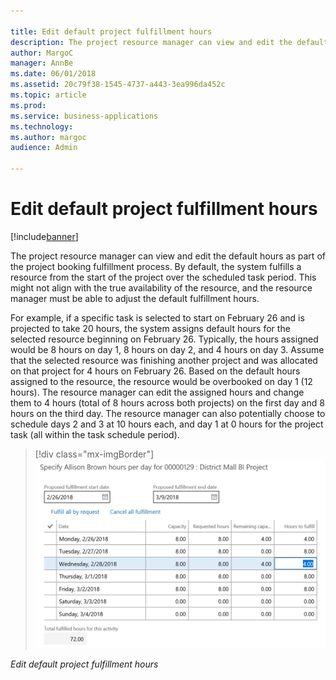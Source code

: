 ```yaml
---

title: Edit default project fulfillment hours
description: The project resource manager can view and edit the default hours as part of the project booking fulfillment process.
author: MargoC
manager: AnnBe
ms.date: 06/01/2018
ms.assetid: 20c79f38-1545-4737-a443-3ea996da452c
ms.topic: article
ms.prod: 
ms.service: business-applications
ms.technology: 
ms.author: margoc
audience: Admin

---
```

#  Edit default project fulfillment hours 




[!include[banner](../../includes/banner.md)]

The project resource manager can view and edit the default hours as part of the
project booking fulfillment process. By default, the system fulfills a resource
from the start of the project over the scheduled task period. This might not
align with the true availability of the resource, and the resource manager must
be able to adjust the default fulfillment hours.

For example, if a specific task is selected to start on February 26 and is
projected to take 20 hours, the system assigns default hours for the selected
resource beginning on February 26. Typically, the hours assigned would be 8
hours on day 1, 8 hours on day 2, and 4 hours on day 3. Assume that the selected
resource was finishing another project and was allocated on that project for 4
hours on February 26. Based on the default hours assigned to the resource, the
resource would be overbooked on day 1 (12 hours). The resource manager can edit
the assigned hours and change them to 4 hours (total of 8 hours across both
projects) on the first day and 8 hours on the third day. The resource manager
can also potentially choose to schedule days 2 and 3 at 10 hours each, and day 1
at 0 hours for the project task (all within the task schedule period).

> [!div class="mx-imgBorder"] 
> ![A screenshot showing editing defaulted project fulfillment hours](media/edit-default-project-fulfillment-hours-1.png "A screenshot showing editing defaulted project fulfillment hours")
<!-- FO_EditFullfilment_A.png -->


*Edit default project fulfillment hours*
